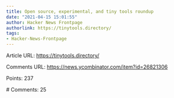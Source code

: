 ```yaml
---
title: Open source, experimental, and tiny tools roundup
date: "2021-04-15 15:01:55"
author: Hacker News Frontpage
authorlink: https://tinytools.directory/
tags:
- Hacker-News-Frontpage
---
```


<p>Article URL: <a href="https://tinytools.directory/">https://tinytools.directory/</a></p>
<p>Comments URL: <a href="https://news.ycombinator.com/item?id=26821306">https://news.ycombinator.com/item?id=26821306</a></p>
<p>Points: 237</p>
<p># Comments: 25</p>
